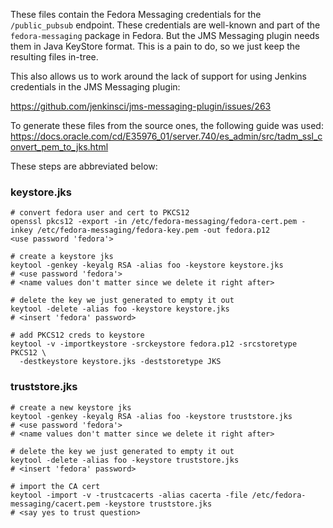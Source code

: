 These files contain the Fedora Messaging credentials for the `/public_pubsub`
endpoint. These credentials are well-known and part of the `fedora-messaging`
package in Fedora. But the JMS Messaging plugin needs them in Java KeyStore
format. This is a pain to do, so we just keep the resulting files in-tree.

This also allows us to work around the lack of support for using Jenkins
credentials in the JMS Messaging plugin:

https://github.com/jenkinsci/jms-messaging-plugin/issues/263

To generate these files from the source ones, the following guide was used:
https://docs.oracle.com/cd/E35976_01/server.740/es_admin/src/tadm_ssl_convert_pem_to_jks.html

These steps are abbreviated below:

### keystore.jks

```
# convert fedora user and cert to PKCS12
openssl pkcs12 -export -in /etc/fedora-messaging/fedora-cert.pem -inkey /etc/fedora-messaging/fedora-key.pem -out fedora.p12
<use password 'fedora'>

# create a keystore jks
keytool -genkey -keyalg RSA -alias foo -keystore keystore.jks
# <use password 'fedora'>
# <name values don't matter since we delete it right after>

# delete the key we just generated to empty it out
keytool -delete -alias foo -keystore keystore.jks
# <insert 'fedora' password>

# add PKCS12 creds to keystore
keytool -v -importkeystore -srckeystore fedora.p12 -srcstoretype PKCS12 \
  -destkeystore keystore.jks -deststoretype JKS
```

### truststore.jks

```
# create a new keystore jks
keytool -genkey -keyalg RSA -alias foo -keystore truststore.jks
# <use password 'fedora'>
# <name values don't matter since we delete it right after>

# delete the key we just generated to empty it out
keytool -delete -alias foo -keystore truststore.jks
# <insert 'fedora' password>

# import the CA cert
keytool -import -v -trustcacerts -alias cacerta -file /etc/fedora-messaging/cacert.pem -keystore truststore.jks
# <say yes to trust question>
```
